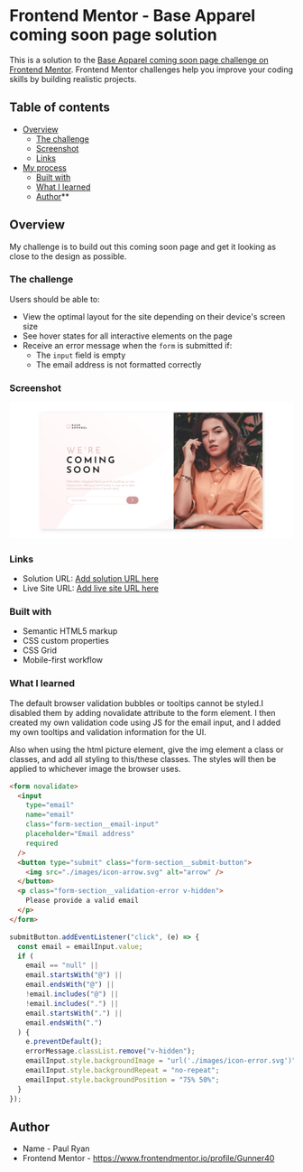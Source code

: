 # Frontend Mentor - Base Apparel coming soon page solution

This is a solution to the [Base Apparel coming soon page challenge on Frontend Mentor](https://www.frontendmentor.io/challenges/base-apparel-coming-soon-page-5d46b47f8db8a7063f9331a0). Frontend Mentor challenges help you improve your coding skills by building realistic projects.

## Table of contents

- [Overview](#overview)
  - [The challenge](#the-challenge)
  - [Screenshot](#screenshot)
  - [Links](#links)
- [My process](#my-process)
  - [Built with](#built-with)
  - [What I learned](#what-i-learned)
  - [Author](#author)\*\*

## Overview

My challenge is to build out this coming soon page and get it looking as close to the design as possible.

### The challenge

Users should be able to:

- View the optimal layout for the site depending on their device's screen size
- See hover states for all interactive elements on the page
- Receive an error message when the `form` is submitted if:
  - The `input` field is empty
  - The email address is not formatted correctly

### Screenshot

![](./Screenshot-Base-Apparel-coming-soon-page.png)

### Links

- Solution URL: [Add solution URL here](https://your-solution-url.com)
- Live Site URL: [Add live site URL here](https://your-live-site-url.com)

### Built with

- Semantic HTML5 markup
- CSS custom properties
- CSS Grid
- Mobile-first workflow

### What I learned

The default browser validation bubbles or tooltips cannot be styled.I disabled them by adding novalidate attribute to the form element. I then created my own validation code using JS for the email input, and I added my own tooltips and validation information for the UI.

Also when using the html picture element, give the img element a class or classes, and add all styling to this/these classes. The styles will then be applied to whichever image the browser uses.

```html
<form novalidate>
  <input
    type="email"
    name="email"
    class="form-section__email-input"
    placeholder="Email address"
    required
  />
  <button type="submit" class="form-section__submit-button">
    <img src="./images/icon-arrow.svg" alt="arrow" />
  </button>
  <p class="form-section__validation-error v-hidden">
    Please provide a valid email
  </p>
</form>
```

```js
submitButton.addEventListener("click", (e) => {
  const email = emailInput.value;
  if (
    email == "null" ||
    email.startsWith("@") ||
    email.endsWith("@") ||
    !email.includes("@") ||
    !email.includes(".") ||
    email.startsWith(".") ||
    email.endsWith(".")
  ) {
    e.preventDefault();
    errorMessage.classList.remove("v-hidden");
    emailInput.style.backgroundImage = "url('./images/icon-error.svg')";
    emailInput.style.backgroundRepeat = "no-repeat";
    emailInput.style.backgroundPosition = "75% 50%";
  }
});
```

## Author

- Name - Paul Ryan
- Frontend Mentor - https://www.frontendmentor.io/profile/Gunner40
